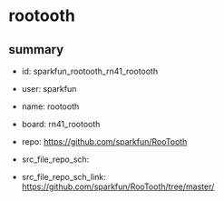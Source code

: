 # rootooth
 
## summary 
* id: sparkfun_rootooth_rn41_rootooth
* user: sparkfun
* name: rootooth
* board: rn41_rootooth
* repo: https://github.com/sparkfun/RooTooth



* src_file_repo_sch: 
* src_file_repo_sch_link: https://github.com/sparkfun/RooTooth/tree/master/




